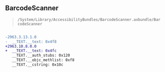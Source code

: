 ## BarcodeScanner

> `/System/Library/AccessibilityBundles/BarcodeScanner.axbundle/BarcodeScanner`

```diff

-2963.3.13.1.0
-  __TEXT.__text: 0x4f8
+2963.10.8.0.0
+  __TEXT.__text: 0x4fc
   __TEXT.__auth_stubs: 0x120
   __TEXT.__objc_methlist: 0xf8
   __TEXT.__cstring: 0x10c

```
